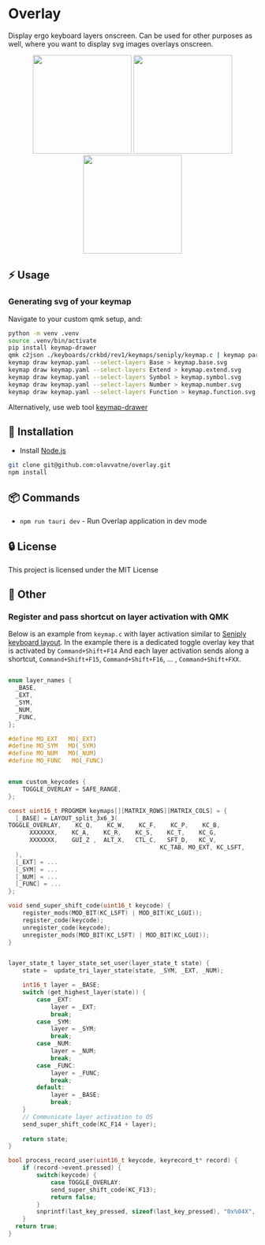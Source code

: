 # Overlay

Display ergo keyboard layers onscreen. Can be used for other purposes as well, where you want to display svg images overlays onscreen.

<p align="center">
  <img src="https://github.com/user-attachments/assets/032094ff-189f-46cd-a473-099144a34381" height="200" />
  <img src="https://github.com/user-attachments/assets/21d2f194-87e6-4423-ab69-0f82301448b8" height="200" />
  <img src="https://github.com/user-attachments/assets/decbae02-75ae-432c-b1ea-097ceb4debd1" height="200" />
</p>

## ⚡ Usage

### Generating svg of your keymap

Navigate to your custom qmk setup, and:

```bash
python -m venv .venv 
source .venv/bin/activate
pip install keymap-drawer
qmk c2json ./keyboards/crkbd/rev1/keymaps/seniply/keymap.c | keymap parse --layer-names Base Extend Symbol Number Function  -c 12 -q - > keymap.yaml
keymap draw keymap.yaml --select-layers Base > keymap.base.svg
keymap draw keymap.yaml --select-layers Extend > keymap.extend.svg
keymap draw keymap.yaml --select-layers Symbol > keymap.symbol.svg
keymap draw keymap.yaml --select-layers Number > keymap.number.svg
keymap draw keymap.yaml --select-layers Function > keymap.function.svg
```

Alternatively, use web tool [keymap-drawer](https://keymap-drawer.streamlit.app/)

## 🔌 Installation

* Install [Node.js](https://nodejs.org/en/)

```bash
git clone git@github.com:olavvatne/overlay.git
npm install
```

## 📦 Commands

* `npm run tauri dev` - Run Overlap application in dev mode

## 🔒 License

This project is licensed under the MIT License

## 📖 Other

### Register and pass shortcut on layer activation with QMK

Below is an example from `keymap.c` with layer activation similar to [Seniply keyboard layout](https://stevep99.github.io/seniply/).
In the example there is a dedicated toggle overlay key that is activated by `Command+Shift+F14`
And each layer activation sends along a shortcut, `Command+Shift+F15`, `Command+Shift+F16`, ... , `Command+Shift+FXX`.

```c

enum layer_names {
  _BASE,
  _EXT,
  _SYM,
  _NUM,
  _FUNC,
};

#define MO_EXT   MO(_EXT)
#define MO_SYM   MO(_SYM)
#define MO_NUM   MO(_NUM)
#define MO_FUNC   MO(_FUNC)


enum custom_keycodes {
    TOGGLE_OVERLAY = SAFE_RANGE,
};

const uint16_t PROGMEM keymaps[][MATRIX_ROWS][MATRIX_COLS] = {
  [_BASE] = LAYOUT_split_3x6_3(
TOGGLE_OVERLAY,    KC_Q,    KC_W,    KC_F,    KC_P,    KC_B,                     KC_J,    KC_L,    KC_U,    KC_Y,    KC_QUOT, TOGGLE_OVERLAY,
      XXXXXXX,    KC_A,    KC_R,    KC_S,    KC_T,    KC_G,                     KC_M,    KC_N,    KC_E,    KC_I,    KC_O,  XXXXXXX,
      XXXXXXX,    GUI_Z ,  ALT_X,   CTL_C,   SFT_D,   KC_V,                     KC_K,    SFT_H,   CTL_COMM,ALT_DOT, GUI_SLSH,MO_FUNC,
                                           KC_TAB, MO_EXT, KC_LSFT,    KC_SPC, MO_SYM, _______
  ),
  [_EXT] = ...
  [_SYM] = ...
  [_NUM] = ...
  [_FUNC] = ...
};

void send_super_shift_code(uint16_t keycode) {
    register_mods(MOD_BIT(KC_LSFT) | MOD_BIT(KC_LGUI));
    register_code(keycode);
    unregister_code(keycode);
    unregister_mods(MOD_BIT(KC_LSFT) | MOD_BIT(KC_LGUI));
}


layer_state_t layer_state_set_user(layer_state_t state) {
    state =  update_tri_layer_state(state, _SYM, _EXT, _NUM);

    int16_t layer = _BASE;
    switch (get_highest_layer(state)) {
        case _EXT:
            layer = _EXT;
            break;
        case _SYM:
            layer = _SYM;
            break;
        case _NUM:
            layer = _NUM;
            break;
        case _FUNC:
            layer = _FUNC;
            break;
        default:
            layer = _BASE;
            break;
    }
    // Communicate layer activation to OS
    send_super_shift_code(KC_F14 + layer);
    
    return state;
}

bool process_record_user(uint16_t keycode, keyrecord_t* record) {
    if (record->event.pressed) {
        switch(keycode) {
            case TOGGLE_OVERLAY:
            send_super_shift_code(KC_F13);
            return false;
        }
        snprintf(last_key_pressed, sizeof(last_key_pressed), "0x%04X", keycode);
    }
  return true;
}

```
